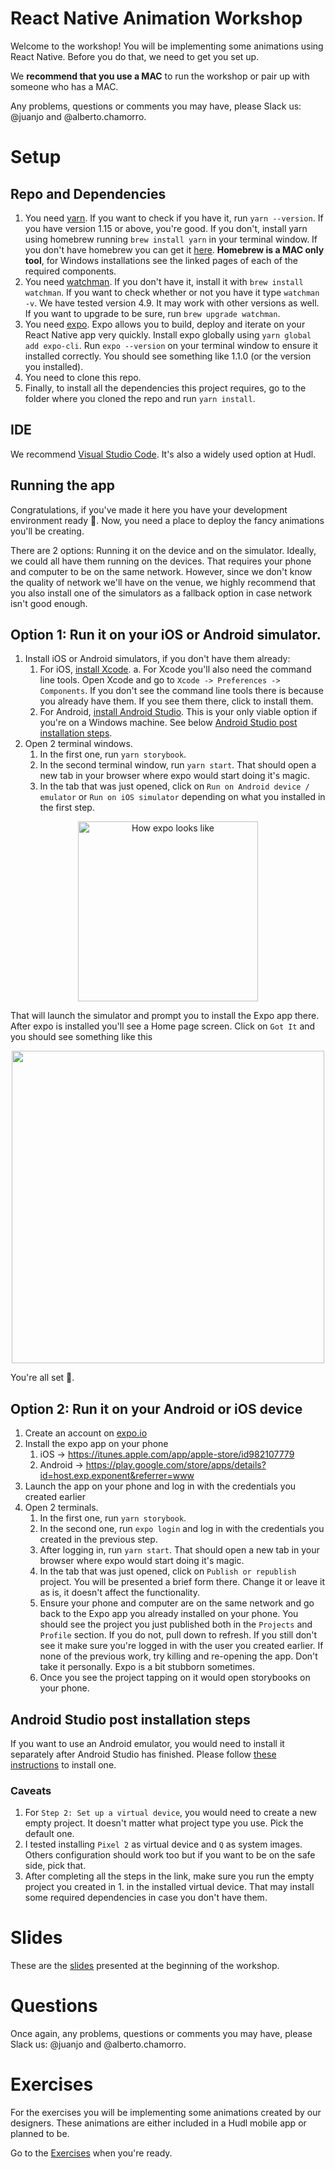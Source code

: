 # React Native Animation Workshop
Welcome to the workshop! You will be implementing some animations using React Native. Before you do that, we need to get you set up.

We **recommend that you use a MAC** to run the workshop or pair up with someone who has a MAC.

Any problems, questions or comments you may have, please Slack us: @juanjo and @alberto.chamorro.

# Setup
## Repo and Dependencies
1. You need [yarn](https://yarnpkg.com). If you want to check if you have it, run `yarn --version`. If you have version 1.15 or above, you're good. If you don't, install yarn using homebrew running `brew install yarn` in your terminal window.
If you don't have homebrew you can get it [here](https://brew.sh/).
**Homebrew is a MAC only tool**, for Windows installations see the linked pages of each of the required components.
2. You need [watchman](https://facebook.github.io/watchman/docs/install.html). If you don't have it, install it with `brew install watchman`. If you want to check whether or not you have it type `watchman -v`. We have tested version 4.9. It may work with other versions as well. If you want to upgrade to be sure, run `brew upgrade watchman`.
3. You need [expo](https://expo.io/). Expo allows you to build, deploy and iterate on your React Native app very quickly. Install expo globally using `yarn global add expo-cli`.
Run `expo --version` on your terminal window to ensure it installed correctly. You should see something like 1.1.0 (or the version you installed).
4. You need to clone this repo.
5. Finally, to install all the dependencies this project requires, go to the folder where you cloned the repo and run `yarn install`.

## IDE
We recommend [Visual Studio Code](https://code.visualstudio.com/). It's also a widely used option at Hudl.

## Running the app
Congratulations, if you've made it here you have your development environment ready :tada:. Now, you need a place to deploy the fancy animations you'll be creating.

There are 2 options: Running it on the device and on the simulator. Ideally, we could all have them running on the devices. That requires your phone and computer to be on the same network. However, since we don't know the quality of network we'll have on the venue, we highly recommend that you also install one of the simulators as a fallback option in case network isn't good enough.

## Option 1: Run it on your iOS or Android simulator.
1. Install iOS or Android simulators, if you don't have them already:
    1. For iOS, [install Xcode](https://itunes.apple.com/es/app/xcode/id497799835?l=en&mt=12).
        a. For Xcode you'll also need the command line tools. Open Xcode and go to `Xcode -> Preferences -> Components`. If you don't see the command line tools there is because you already have them. If you see them there, click to install them.
    2. For Android, [install Android Studio](https://developer.android.com/studio). This is your only viable option if you're on a Windows machine. See below [Android Studio post installation steps](#android-studio-post-installation-steps).
2. Open 2 terminal windows.
    1. In the first one, run `yarn storybook`.
    2. In the second terminal window, run `yarn start`. That should open a new tab in your browser where expo would start doing it's magic.
    3. In the tab that was just opened, click on `Run on Android device / emulator` or `Run on iOS simulator` depending on what you installed in the first step.
<div style="text-align: center"><img width="288" alt="How expo looks like" src="https://user-images.githubusercontent.com/2914389/54987283-9b511280-4fb4-11e9-8cd9-164e08bb0eb4.png"></div>

That will launch the simulator and prompt you to install the Expo app there. After expo is installed you'll see a Home page screen. Click on `Got It` and you should see something like this
<div style="text-align:center"><img src="https://user-images.githubusercontent.com/2914389/54988086-051dec00-4fb6-11e9-8c6e-6bcb58ef06ed.gif" height="500"/></div>

You're all set :slightly_smiling_face:.

## Option 2: Run it on your Android or iOS device
1. Create an account on [expo.io](https://expo.io/)
2. Install the expo app on your phone
    1. iOS -> https://itunes.apple.com/app/apple-store/id982107779
    2. Android -> https://play.google.com/store/apps/details?id=host.exp.exponent&referrer=www
3. Launch the app on your phone and log in with the credentials you created earlier
4. Open 2 terminals.
    1. In the first one, run `yarn storybook`.
    2. In the second one, run `expo login` and log in with the credentials you created in the previous step.
    3. After logging in, run `yarn start`. That should open a new tab in your browser where expo would start doing it's magic.
    4. In the tab that was just opened, click on `Publish or republish` project. You will be presented a brief form there. Change it or leave it as is, it doesn't affect the functionality.
    5. Ensure your phone and computer are on the same network and go back to the Expo app you already installed on your phone. You should see the project you just published both in the `Projects` and `Profile` section. If you do not, pull down to refresh. If you still don't see it make sure you're logged in with the user you created earlier. If none of the previous work, try killing and re-opening the app. Don't take it personally. Expo is a bit stubborn sometimes.
    6. Once you see the project tapping on it would open storybooks on your phone.
    
## Android Studio post installation steps
If you want to use an Android emulator, you would need to install it separately after Android Studio has finished. Please follow [these instructions](https://docs.expo.io/versions/latest/workflow/android-studio-emulator/) to install one.
### Caveats
1. For `Step 2: Set up a virtual device`, you would need to create a new empty project. It doesn't matter what project type you use. Pick the default one.
2. I tested installing `Pixel 2` as virtual device and `Q` as system images. Others configuration should work too but if you want to be on the safe side, pick that.
3. After completing all the steps in the link, make sure you run the empty project you created in 1. in the installed virtual device. That may install some required dependencies in case you don't have them.

# Slides
These are the [slides](https://docs.google.com/presentation/d/1FFT9kCgDOybRrIoM3MwnTDirNir2o5s12U399UTZ-rU/edit?usp=sharing) presented at the beginning of the workshop.

# Questions
Once again, any problems, questions or comments you may have, please Slack us: @juanjo and @alberto.chamorro.

# Exercises
For the exercises you will be implementing some animations created by our designers. These animations are either included in a Hudl mobile app or planned to be.

Go to the [Exercises](./docs/Exercises.md) when you're ready.
